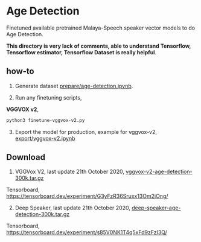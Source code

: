 # Age Detection

Finetuned available pretrained Malaya-Speech speaker vector models to do Age Detection.

**This directory is very lack of comments, able to understand Tensorflow, Tensorflow estimator, Tensorflow Dataset is really helpful**.

## how-to

1. Generate dataset [prepare/age-detection.ipynb](prepare/age-detection.ipynb).

2. Run any finetuning scripts,

**VGGVOX v2**,

```bash
python3 finetune-vggvox-v2.py
```

3. Export the model for production, example for vggvox-v2, [export/vggvox-v2.ipynb](export/vggvox-v2.ipynb)

## Download

1. VGGVox V2, last update 21th October 2020, [vggvox-v2-age-detection-300k.tar.gz](https://f000.backblazeb2.com/file/malaya-speech-model/finetuned/vggvox-v2-age-detection-300k.tar.gz)

Tensorboard, https://tensorboard.dev/experiment/G3yFzR36Sruxx13Om2iOng/

2. Deep Speaker, last update 21th October 2020, [deep-speaker-age-detection-300k.tar.gz](https://f000.backblazeb2.com/file/malaya-speech-model/finetuned/deep-speaker-age-detection-300k.tar.gz)

Tensorboard, https://tensorboard.dev/experiment/s85V0NK1T4q5xFd9zFzI3Q/